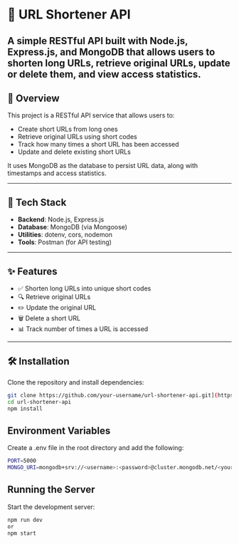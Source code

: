 # 🔗 URL Shortener API

A simple RESTful API built with **Node.js**, **Express.js**, and **MongoDB** that allows users to shorten long URLs, retrieve original URLs, update or delete them, and view access statistics.
---
## 📌 Overview

This project is a RESTful API service that allows users to:
- Create short URLs from long ones
- Retrieve original URLs using short codes
- Track how many times a short URL has been accessed
- Update and delete existing short URLs

It uses MongoDB as the database to persist URL data, along with timestamps and access statistics.

---

## 🧱 Tech Stack

- **Backend**: Node.js, Express.js
- **Database**: MongoDB (via Mongoose)
- **Utilities**: dotenv, cors, nodemon
- **Tools**: Postman (for API testing)

---

## ✨ Features

- ✅ Shorten long URLs into unique short codes
- 🔍 Retrieve original URLs
- ✏️ Update the original URL
- 🗑️ Delete a short URL
- 📊 Track number of times a URL is accessed

---

## 🛠 Installation

Clone the repository and install dependencies:

```bash
git clone https://github.com/your-username/url-shortener-api.git](https://github.com/AbdullahEnemy/Abdullah-innovaxel-Fayyaz.git
cd url-shortener-api
npm install
````

## Environment Variables

Create a .env file in the root directory and add the following:

```bash
PORT=5000
MONGO_URI=mongodb+srv://<username>:<password>@cluster.mongodb.net/<your-db-name>?retryWrites=true&w=majority
```

##  Running the Server

Start the development server:

```bash
npm run dev
or
npm start
```



